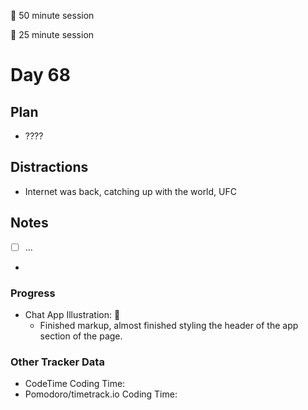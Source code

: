 🍒 50 minute session

🍅 25 minute session

# Day 68

## Plan

-   ????

## Distractions

-   Internet was back, catching up with the world, UFC

## Notes

-   [ ] ...

-

### Progress

-   Chat App Illustration: 🍒
    -   Finished markup, almost finished styling the header of the app section of the page.

### Other Tracker Data

-   CodeTime Coding Time:
-   Pomodoro/timetrack.io Coding Time:
